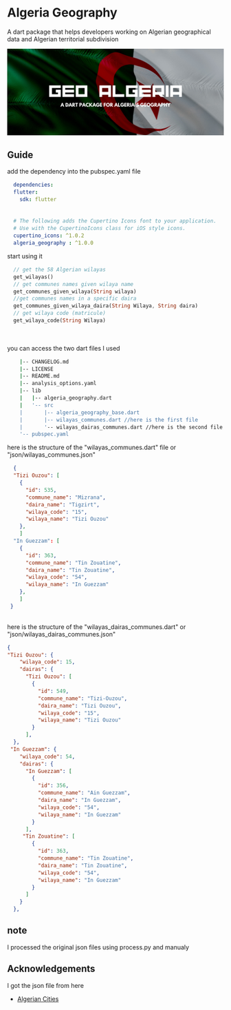 # Algeria Geography

A dart package that helps developers working on Algerian geographical data and Algerian territorial subdivision


![Logo](https://github.com/amine-ziad-ounnoughene/Algeria-geography/blob/8b829ab5d3ccf56bf60a20c730aaa4b4d030c822/geo-banner.png)


## Guide

add the dependency into the pubspec.yaml file 

```yaml
  dependencies:
  flutter:
    sdk: flutter


  # The following adds the Cupertino Icons font to your application.
  # Use with the CupertinoIcons class for iOS style icons.
  cupertino_icons: ^1.0.2
  algeria_geography : ^1.0.0
```

start using it
```dart
  // get the 58 Algerian wilayas
  get_wilayas()
  // get communes names given wilaya name
  get_communes_given_wilaya(String wilaya)
  //get communes names in a specific daira
  get_communes_given_wilaya_daira(String Wilaya, String daira)
  // get wilaya code (matricule)
  get_wilaya_code(String Wilaya) 
  
  
  ```

you can access the two dart files I used
```bash
    |-- CHANGELOG.md
    |-- LICENSE
    |-- README.md
    |-- analysis_options.yaml
    |-- lib
    |   |-- algeria_geography.dart
    |   '-- src
    |       |-- algeria_geography_base.dart
    |       |-- wilayas_communes.dart //here is the first file
    |       '-- wilayas_dairas_communes.dart //here is the second file
    '-- pubspec.yaml
```

here is the structure of the "wilayas_communes.dart" file or "json/wilayas_communes.json"

```json
  {
  "Tizi Ouzou": [
    {
      "id": 535,
      "commune_name": "Mizrana",
      "daira_name": "Tigzirt",
      "wilaya_code": "15",
      "wilaya_name": "Tizi Ouzou"
    },
    ]
  "In Guezzam": [
    {
      "id": 363,
      "commune_name": "Tin Zouatine",
      "daira_name": "Tin Zouatine",
      "wilaya_code": "54",
      "wilaya_name": "In Guezzam"
    },
    ]
 }
  
```
here is the structure of the "wilayas_dairas_communes.dart" or "json/wilayas_dairas_communes.json"

```json
{
"Tizi Ouzou": {
    "wilaya_code": 15,
    "dairas": {
      "Tizi Ouzou": [
        {
          "id": 549,
          "commune_name": "Tizi-Ouzou",
          "daira_name": "Tizi Ouzou",
          "wilaya_code": "15",
          "wilaya_name": "Tizi Ouzou"
        }
      ],
  },
 "In Guezzam": {
    "wilaya_code": 54,
    "dairas": {
      "In Guezzam": [
        {
          "id": 356,
          "commune_name": "Ain Guezzam",
          "daira_name": "In Guezzam",
          "wilaya_code": "54",
          "wilaya_name": "In Guezzam"
        }
      ],
     "Tin Zouatine": [
        {
          "id": 363,
          "commune_name": "Tin Zouatine",
          "daira_name": "Tin Zouatine",
          "wilaya_code": "54",
          "wilaya_name": "In Guezzam"
        }
      ]
    }
  },
```
## note
I processed the original json files using process.py and manualy
## Acknowledgements
I got the json file from here
 - [Algerian Cities](https://github.com/othmanus/algeria-cities)
 
